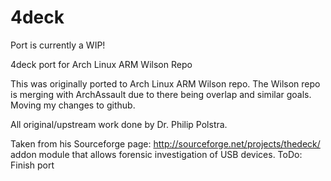 4deck
=====

Port is currently a WIP! 

4deck port for Arch Linux ARM Wilson Repo

This was originally ported to Arch Linux ARM Wilson repo. The Wilson repo is merging with ArchAssault due to there being overlap and similar goals. Moving my changes to github.

All original/upstream work done by Dr. Philip Polstra.

Taken from his Sourceforge page: http://sourceforge.net/projects/thedeck/
addon module that allows forensic investigation of USB devices.
ToDo:
Finish port
